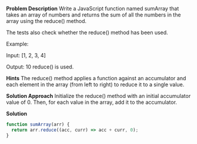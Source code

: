 **Problem Description**
Write a JavaScript function named sumArray that takes an array of numbers and returns the sum of all the numbers in the array using the reduce() method.

The tests also check whether the reduce() method has been used.

Example:

Input:
[1, 2, 3, 4]

Output:
10
reduce() is used.

**Hints**
The reduce() method applies a function against an accumulator and each element in the array (from left to right) to reduce it to a single value.

**Solution Approach**
Initialize the reduce() method with an initial accumulator value of 0. Then, for each value in the array, add it to the accumulator.

**Solution**

```javascript
function sumArray(arr) {
  return arr.reduce((acc, curr) => acc + curr, 0);
}
```
